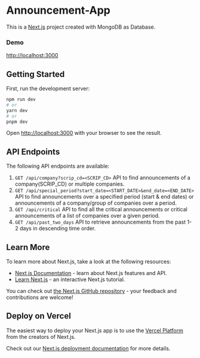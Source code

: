 # Announcement-App

This is a [Next.js](https://nextjs.org/) project created with MongoDB as Database.

### Demo 
[http://localhost:3000](http://localhost:3000)

## Getting Started

First, run the development server:

```bash
npm run dev
# or
yarn dev
# or
pnpm dev
```

Open [http://localhost:3000](http://localhost:3000) with your browser to see the result.

## API Endpoints

The following API endpoints are available:

1. `GET /api/company?scrip_cd=<SCRIP_CD>` API to find announcements of a company(SCRIP_CD) or multiple companies.
2. `GET /api/special_period?start_date=<START_DATE>&end_date=<END_DATE>` API to find announcements over a specified period (start & end dates) or announcements of a company/group of companies over a period.
3. `GET /api/critical` API to find all the critical announcements or critical announcements of a list of companies over a given period.
4. `GET /api/past_two_days` API to retrieve announcements from the past 1-2 days in descending time order.

## Learn More

To learn more about Next.js, take a look at the following resources:

- [Next.js Documentation](https://nextjs.org/docs) - learn about Next.js features and API.
- [Learn Next.js](https://nextjs.org/learn) - an interactive Next.js tutorial.

You can check out [the Next.js GitHub repository](https://github.com/vercel/next.js/) - your feedback and contributions are welcome!

## Deploy on Vercel

The easiest way to deploy your Next.js app is to use the [Vercel Platform](https://vercel.com/new?utm_medium=default-template&filter=next.js&utm_source=create-next-app&utm_campaign=create-next-app-readme) from the creators of Next.js.

Check out our [Next.js deployment documentation](https://nextjs.org/docs/deployment) for more details.
